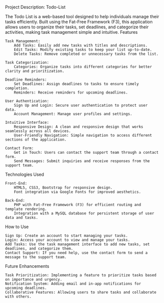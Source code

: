 Project Description: Todo-List

The Todo List is a web-based tool designed to help individuals manage their tasks efficiently. Built using the Fat-Free Framework (F3), this application allows users to organize their tasks, set deadlines, and categorize their activities, making task management simple and intuitive.
Features

    Task Management:
        Add Tasks: Easily add new tasks with titles and descriptions.
        Edit Tasks: Modify existing tasks to keep your list up-to-date.
        Delete Tasks: Remove completed or unnecessary tasks from the list.

    Task Categorization:
        Categories: Organize tasks into different categories for better clarity and prioritization.

    Deadline Reminders:
        Set Deadlines: Assign deadlines to tasks to ensure timely completion.
        Reminders: Receive reminders for upcoming deadlines.

    User Authentication:
        Sign Up and Login: Secure user authentication to protect user data.
        Account Management: Manage user profiles and settings.

    Intuitive Interface:
        Responsive Design: A clean and responsive design that works seamlessly across all devices.
        User-Friendly Navigation: Simple navigation to access different sections of the application.

    Contact Form:
        Get in Touch: Users can contact the support team through a contact form.
        Send Messages: Submit inquiries and receive responses from the support team.

Technologies Used

    Front-End:
        HTML5, CSS3, Bootstrap for responsive design.
        Font integration via Google Fonts for improved aesthetics.

    Back-End:
        PHP with Fat-Free Framework (F3) for efficient routing and template rendering.
        Integration with a MySQL database for persistent storage of user data and tasks.

How to Use

    Sign Up: Create an account to start managing your tasks.
    Login: Access your account to view and manage your tasks.
    Add Tasks: Use the task management interface to add new tasks, set deadlines, and categorize them.
    Contact Support: If you need help, use the contact form to send a message to the support team.

Future Enhancements

    Task Prioritization: Implementing a feature to prioritize tasks based on importance and urgency.
    Notification System: Adding email and in-app notifications for upcoming deadlines.
    Collaborative Features: Allowing users to share tasks and collaborate with others.
